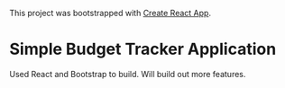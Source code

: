 This project was bootstrapped with [Create React App](https://github.com/facebook/create-react-app).

# Simple Budget Tracker Application
Used React and Bootstrap to build.  Will build out more features.
